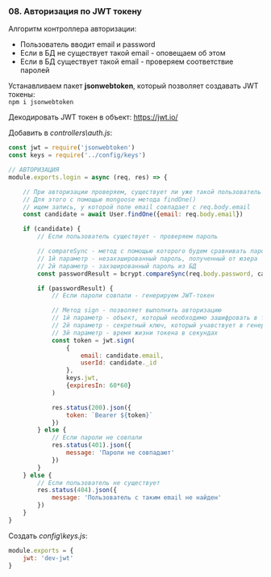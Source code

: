 ### 08. Авторизация по JWT токену

Алгоритм контроллера авторизации:
- Пользователь вводит email и password
- Если в БД не существует такой email - оповещаем об этом
- Если в БД существует такой email - проверяем соответствие паролей

Устанавливаем пакет **jsonwebtoken**, который позволяет создавать JWT токены:    
`npm i jsonwebtoken`

Декодировать JWT токен в объект: https://jwt.io/

Добавить в *controllers\auth.js*:
```js
const jwt = require('jsonwebtoken')
const keys = require('../config/keys')

// АВТОРИЗАЦИЯ
module.exports.login = async (req, res) => {

	// При авторизации проверяем, существует ли уже такой пользователь в БД. 
	// Для этого с помощью mongoose метода findOne()
	// ищем запись, у которой поле email совпадает с req.body.email
	const candidate = await User.findOne({email: req.body.email})

	if (candidate) {
		// Если пользователь существует - проверяем пароль

		// compareSync - метод с помощью которого будем сравнивать пароли.
		// 1й параметр - незахэшированный пароль, полученный от юзера
		// 2й параметр - захэшированный пароль из БД
		const passwordResult = bcrypt.compareSync(req.body.password, candidate.password)

		if (passwordResult) {
			// Если пароли совпали - генерируем JWT-токен

			// Метод sign - позволяет выполнить авторизацию
			// 1й параметр - объект, который необходимо зашифровать в токене
			// 2й параметр - секретный ключ, который учавствует в генерации токена
			// 3й параметр - время жизни токена в секундах
			const token = jwt.sign(
				{
					email: candidate.email,
					userId: candidate._id
				}, 
				keys.jwt,
				{expiresIn: 60*60}
			)

			res.status(200).json({
				token: `Bearer ${token}`
			})
		} else {
			// Если пароли не совпали
			res.status(401).json({
				message: 'Пароли не совпадают'
			})
		}
	} else {
		// Если пользователь не существует
		res.status(404).json({
			message: 'Пользователь с таким email не найден'
		})
	}
}
```

Создать *config\keys.js*:
```js
module.exports = {
	jwt: 'dev-jwt'
}
```